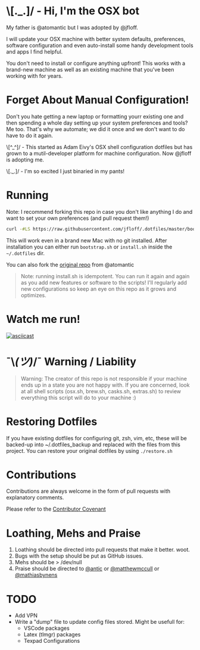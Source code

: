 # \\[._.]/ - Hi, I'm the OSX bot

My father is @atomantic but I was adopted by @jfloff.

I will update your OSX machine with better system defaults, preferences, software configuration and even auto-install some handy development tools and apps I find helpful.

You don't need to install or configure anything upfront! This works with a brand-new machine as well as an existing machine that you've been working with for years.

# Forget About Manual Configuration!

Don't you hate getting a new laptop or formatting yourr existing one and then spending a whole day setting up your system preferences and tools? Me too. That's why we automate; we did it once and we don't want to do have to do it again.

\\[^_^]/ - This started as Adam Eivy's OSX shell configuration dotfiles but has grown to a mutil-developer platform for machine configuration. Now @jfloff is adopting me.

\\[._.]/ - I'm so excited I just binaried in my pants!

# Running

Note: I recommend forking this repo in case you don't like anything I do and want to set your own preferences (and pull request them!)
```bash
curl -#LS https://raw.githubusercontent.com/jfloff/.dotfiles/master/bootstrap.sh | sh
```
This will work even in a brand new Mac with no git installed. After installation you can either run `bootstrap.sh` or `install.sh` inside the `~/.dotfiles` dir.

You can also fork the [original repo](https://github.com/atomantic/dotfiles) from @atomantic

> Note: running install.sh is idempotent. You can run it again and again as you add new features or software to the scripts! I'll regularly add new configurations so keep an eye on this repo as it grows and optimizes.

# Watch me run!
[![asciicast](https://asciinema.org/a/cojgbj3kj4o0psbhy3kdm9mht.png)](https://asciinema.org/a/cojgbj3kj4o0psbhy3kdm9mht)

# ¯\\_(ツ)_/¯ Warning / Liability
> Warning:
The creator of this repo is not responsible if your machine ends up in a state you are not happy with. If you are concerned, look at all shell scripts (osx.sh, brew.sh, casks.sh, extras.sh) to review everything this script will do to your machine :)

# Restoring Dotfiles

If you have existing dotfiles for configuring git, zsh, vim, etc, these will be backed-up into ~/.dotfiles_backup and replaced with the files from this project. You can restore your original dotfiles by using `./restore.sh`

# Contributions
Contributions are always welcome in the form of pull requests with explanatory comments.

Please refer to the [Contributor Covenant](https://github.com/atomantic/dotfiles/blob/master/CODE_OF_CONDUCT.md)

# Loathing, Mehs and Praise
1. Loathing should be directed into pull requests that make it better. woot.
2. Bugs with the setup should be put as GitHub issues.
3. Mehs should be > /dev/null
4. Praise should be directed to [@antic](http://twitter.com/antic) or [@matthewmccull](http://twitter.com/matthewmccull) or [@mathiasbynens](https://github.com/mathiasbynens/dotfiles)

# TODO

* Add VPN
* Write a "dump" file to update config files stored. Might be usefull for:
  * VSCode packages
  * Latex (tlmgr) packages
  * Texpad Configurations
